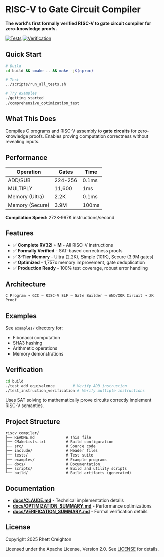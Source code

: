 # RISC-V to Gate Circuit Compiler

**The world's first formally verified RISC-V to gate circuit compiler for zero-knowledge proofs.**

[![Tests](https://img.shields.io/badge/Tests-100%25%20Passing-brightgreen)](./run_all_tests.sh)
[![Verification](https://img.shields.io/badge/Formal%20Verification-SAT%20Proven-blue)](./src/test_add_equivalence.c)

## Quick Start

```bash
# Build
cd build && cmake .. && make -j$(nproc)

# Test  
../scripts/run_all_tests.sh

# Try examples
./getting_started
./comprehensive_optimization_test
```

## What This Does

Compiles C programs and RISC-V assembly to **gate circuits** for zero-knowledge proofs. Enables proving computation correctness without revealing inputs.

## Performance

| Operation | Gates | Time |
|-----------|-------|------|
| ADD/SUB | 224-256 | 0.1ms |
| MULTIPLY | 11,600 | 1ms |
| Memory (Ultra) | 2.2K | 0.1ms |
| Memory (Secure) | 3.9M | 100ms |

**Compilation Speed:** 272K-997K instructions/second

## Features

- ✅ **Complete RV32I + M** - All RISC-V instructions
- ✅ **Formally Verified** - SAT-based correctness proofs  
- ✅ **3-Tier Memory** - Ultra (2.2K), Simple (101K), Secure (3.9M gates)
- ✅ **Optimized** - 1,757x memory improvement, gate deduplication
- ✅ **Production Ready** - 100% test coverage, robust error handling

## Architecture

```
C Program → GCC → RISC-V ELF → Gate Builder → AND/XOR Circuit → ZK Proof
```

## Examples

See `examples/` directory for:
- Fibonacci computation
- SHA3 hashing  
- Arithmetic operations
- Memory demonstrations

## Verification

```bash
cd build
./test_add_equivalence        # Verify ADD instruction
./test_instruction_verification # Verify multiple instructions
```

Uses SAT solving to mathematically prove circuits correctly implement RISC-V semantics.

## Project Structure

```
riscv_compiler/
├── README.md              # This file
├── CMakeLists.txt         # Build configuration
├── src/                   # Source code
├── include/               # Header files
├── tests/                 # Test suite
├── examples/              # Example programs
├── docs/                  # Documentation
├── scripts/               # Build and utility scripts
└── build/                 # Build artifacts (generated)
```

## Documentation

- **[docs/CLAUDE.md](docs/CLAUDE.md)** - Technical implementation details
- **[docs/OPTIMIZATION_SUMMARY.md](docs/OPTIMIZATION_SUMMARY.md)** - Performance optimizations
- **[docs/VERIFICATION_SUMMARY.md](docs/VERIFICATION_SUMMARY.md)** - Formal verification details

## License

Copyright 2025 Rhett Creighton

Licensed under the Apache License, Version 2.0. See [LICENSE](LICENSE) for details.